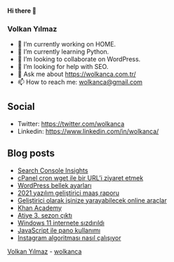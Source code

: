 #### Hi there 👋

### Volkan Yılmaz

- 🔭 I’m currently working on HOME.
- 🌱 I’m currently learning Python.
- 👯 I’m looking to collaborate on WordPress.
- 🤔 I’m looking for help with SEO.
- 💬 Ask me about https://wolkanca.com.tr/
- 📫 How to reach me: wolkanca@gmail.com

## Social
- Twitter: https://twitter.com/wolkanca
- Linkedin: https://www.linkedin.com/in/wolkanca/



## Blog posts
<!-- BLOG-POST-LIST:START -->
- [Search Console Insights](https://wolkanca.com.tr/search-console-insights/)
- [cPanel cron wget ile bir URL’i ziyaret etmek](https://wolkanca.com.tr/cpanel-cron-wget-ile-bir-urli-ziyaret-etmek/)
- [WordPress bellek ayarları](https://wolkanca.com.tr/wordpress-bellek-ayarlari/)
- [2021 yazılım geliştirici maaş raporu](https://wolkanca.com.tr/2021-yazilim-gelistirici-maas-raporu/)
- [Geliştirici olarak işinize yarayabilecek online araçlar](https://wolkanca.com.tr/gelistirici-olarak-isinize-yarayabilecek-online-araclar/)
- [Khan Academy](https://wolkanca.com.tr/khan-academy/)
- [Atiye 3. sezon çıktı](https://wolkanca.com.tr/atiye-3-sezon-cikti/)
- [Windows 11 internete sızdırıldı](https://wolkanca.com.tr/windows-11-internete-sizdirildi/)
- [JavaScript ile pano kullanımı](https://wolkanca.com.tr/javascript-ile-pano-kullanimi/)
- [Instagram algoritması nasıl çalışıyor](https://wolkanca.com.tr/instagram-algoritmasi-nasil-calisiyor/)
<!-- BLOG-POST-LIST:END -->


[Volkan Yılmaz](https://volkanyilmaz.com.tr/) - [wolkanca](https://wolkanca.com.tr/)
